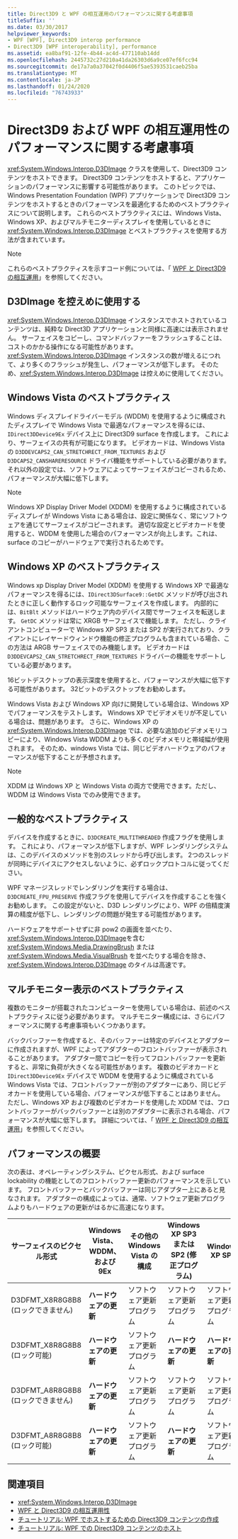 ```yaml
---
title: Direct3D9 と WPF の相互運用のパフォーマンスに関する考慮事項
titleSuffix: ''
ms.date: 03/30/2017
helpviewer_keywords:
- WPF [WPF], Direct3D9 interop performance
- Direct3D9 [WPF interoperability], performance
ms.assetid: ea8baf91-12fe-4b44-ac4d-477110ab14dd
ms.openlocfilehash: 2445732c27d210a41da26303d6a9ce07ef6fcc94
ms.sourcegitcommit: de17a7a0a37042f0d4406f5ae5393531caeb25ba
ms.translationtype: MT
ms.contentlocale: ja-JP
ms.lasthandoff: 01/24/2020
ms.locfileid: "76743933"
---
```

# <a name="performance-considerations-for-direct3d9-and-wpf-interoperability"></a>Direct3D9 および WPF の相互運用性のパフォーマンスに関する考慮事項
<xref:System.Windows.Interop.D3DImage> クラスを使用して、Direct3D9 コンテンツをホストできます。 Direct3D9 コンテンツをホストすると、アプリケーションのパフォーマンスに影響する可能性があります。 このトピックでは、Windows Presentation Foundation (WPF) アプリケーションで Direct3D9 コンテンツをホストするときのパフォーマンスを最適化するためのベストプラクティスについて説明します。 これらのベストプラクティスには、Windows Vista、Windows XP、およびマルチモニターディスプレイを使用しているときに <xref:System.Windows.Interop.D3DImage> とベストプラクティスを使用する方法が含まれています。  
  
> [!NOTE]
> これらのベストプラクティスを示すコード例については、「 [WPF と Direct3D9 の相互運用](wpf-and-direct3d9-interoperation.md)」を参照してください。  
  
## <a name="use-d3dimage-sparingly"></a>D3DImage を控えめに使用する  
 <xref:System.Windows.Interop.D3DImage> インスタンスでホストされているコンテンツは、純粋な Direct3D アプリケーションと同様に高速には表示されません。 サーフェイスをコピーし、コマンドバッファーをフラッシュすることは、コストのかかる操作になる可能性があります。 <xref:System.Windows.Interop.D3DImage> インスタンスの数が増えるにつれて、より多くのフラッシュが発生し、パフォーマンスが低下します。 そのため、<xref:System.Windows.Interop.D3DImage> は控えめに使用してください。  
  
## <a name="best-practices-on-windows-vista"></a>Windows Vista のベストプラクティス  
 Windows ディスプレイドライバーモデル (WDDM) を使用するように構成されたディスプレイで Windows Vista で最適なパフォーマンスを得るには、`IDirect3DDevice9Ex` デバイス上に Direct3D9 surface を作成します。 これにより、サーフェイスの共有が可能になります。 ビデオカードは、Windows Vista の `D3DDEVCAPS2_CAN_STRETCHRECT_FROM_TEXTURES` および `D3DCAPS2_CANSHARERESOURCE` ドライバ機能をサポートしている必要があります。 それ以外の設定では、ソフトウェアによってサーフェイスがコピーされるため、パフォーマンスが大幅に低下します。  
  
> [!NOTE]
> Windows XP Display Driver Model (XDDM) を使用するように構成されているディスプレイが Windows Vista にある場合は、設定に関係なく、常にソフトウェアを通じてサーフェイスがコピーされます。 適切な設定とビデオカードを使用すると、WDDM を使用した場合のパフォーマンスが向上します。これは、surface のコピーがハードウェアで実行されるためです。  
  
## <a name="best-practices-on-windows-xp"></a>Windows XP のベストプラクティス  
 Windows xp Display Driver Model (XDDM) を使用する Windows XP で最適なパフォーマンスを得るには、`IDirect3DSurface9::GetDC` メソッドが呼び出されたときに正しく動作するロック可能なサーフェイスを作成します。 内部的には、`BitBlt` メソッドはハードウェア内のデバイス間でサーフェイスを転送します。 `GetDC` メソッドは常に XRGB サーフェイスで機能します。 ただし、クライアントコンピューターで Windows XP SP3 または SP2 が実行されており、クライアントにレイヤードウィンドウ機能の修正プログラムも含まれている場合、この方法は ARGB サーフェイスでのみ機能します。 ビデオカードは `D3DDEVCAPS2_CAN_STRETCHRECT_FROM_TEXTURES` ドライバーの機能をサポートしている必要があります。  
  
 16ビットデスクトップの表示深度を使用すると、パフォーマンスが大幅に低下する可能性があります。 32ビットのデスクトップをお勧めします。  
  
 Windows Vista および Windows XP 向けに開発している場合は、Windows XP でパフォーマンスをテストします。 Windows XP でビデオメモリが不足している場合は、問題があります。 さらに、Windows XP の <xref:System.Windows.Interop.D3DImage> では、必要な追加のビデオメモリコピーにより、Windows Vista WDDM よりも多くのビデオメモリと帯域幅が使用されます。 そのため、windows Vista では、同じビデオハードウェアのパフォーマンスが低下することが予想されます。  
  
> [!NOTE]
> XDDM は Windows XP と Windows Vista の両方で使用できます。ただし、WDDM は Windows Vista でのみ使用できます。  
  
## <a name="general-best-practices"></a>一般的なベストプラクティス  
 デバイスを作成するときに、`D3DCREATE_MULTITHREADED` 作成フラグを使用します。 これにより、パフォーマンスが低下しますが、WPF レンダリングシステムは、このデバイスのメソッドを別のスレッドから呼び出します。 2つのスレッドが同時にデバイスにアクセスしないように、必ずロックプロトコルに従ってください。  
  
 WPF マネージスレッドでレンダリングを実行する場合は、`D3DCREATE_FPU_PRESERVE` 作成フラグを使用してデバイスを作成することを強くお勧めします。 この設定がないと、D3D レンダリングにより、WPF の倍精度演算の精度が低下し、レンダリングの問題が発生する可能性があります。  
  
 ハードウェアをサポートせずに非 pow2 の画面を並べたり、<xref:System.Windows.Interop.D3DImage>を含む <xref:System.Windows.Media.DrawingBrush> または <xref:System.Windows.Media.VisualBrush> を並べたりする場合を除き、<xref:System.Windows.Interop.D3DImage> のタイルは高速です。  
  
## <a name="best-practices-for-multi-monitor-displays"></a>マルチモニター表示のベストプラクティス  
 複数のモニターが搭載されたコンピューターを使用している場合は、前述のベストプラクティスに従う必要があります。 マルチモニター構成には、さらにパフォーマンスに関する考慮事項もいくつかあります。  
  
 バックバッファーを作成すると、そのバッファーは特定のデバイスとアダプターに作成されますが、WPF によってアダプターのフロントバッファーが表示されることがあります。 アダプター間でコピーを行ってフロントバッファーを更新すると、非常に負荷が大きくなる可能性があります。 複数のビデオカードと `IDirect3DDevice9Ex` デバイスで WDDM を使用するように構成されている Windows Vista では、フロントバッファーが別のアダプターにあり、同じビデオカードを使用している場合、パフォーマンスが低下することはありません。 ただし、Windows XP および複数のビデオカードを使用した XDDM では、フロントバッファーがバックバッファーとは別のアダプターに表示される場合、パフォーマンスが大幅に低下します。 詳細については、「 [WPF と Direct3D9 の相互運用](wpf-and-direct3d9-interoperation.md)」を参照してください。  
  
## <a name="performance-summary"></a>パフォーマンスの概要  
 次の表は、オペレーティングシステム、ピクセル形式、および surface lockability の機能としてのフロントバッファー更新のパフォーマンスを示しています。 フロントバッファーとバックバッファーは同じアダプター上にあると見なされます。 アダプターの構成によっては、通常、ソフトウェア更新プログラムよりもハードウェアの更新がはるかに高速になります。  
  
|サーフェイスのピクセル形式|Windows Vista、WDDM、および9Ex|その他の Windows Vista の構成|Windows XP SP3 または SP2 (修正プログラム)|Windows XP SP2|  
|--------------------------|---------------------------------|----------------------------------------|--------------------------------------|--------------------|  
|D3DFMT_X8R8G8B8 (ロックできません)|**ハードウェアの更新**|ソフトウェア更新プログラム|ソフトウェア更新プログラム|ソフトウェア更新プログラム|  
|D3DFMT_X8R8G8B8 (ロック可能)|**ハードウェアの更新**|ソフトウェア更新プログラム|**ハードウェアの更新**|**ハードウェアの更新**|  
|D3DFMT_A8R8G8B8 (ロックできません)|**ハードウェアの更新**|ソフトウェア更新プログラム|ソフトウェア更新プログラム|ソフトウェア更新プログラム|  
|D3DFMT_A8R8G8B8 (ロック可能)|**ハードウェアの更新**|ソフトウェア更新プログラム|**ハードウェアの更新**|ソフトウェア更新プログラム|  
  
## <a name="see-also"></a>関連項目

- <xref:System.Windows.Interop.D3DImage>
- [WPF と Direct3D9 の相互運用性](wpf-and-direct3d9-interoperation.md)
- [チュートリアル: WPF でホストするための Direct3D9 コンテンツの作成](walkthrough-creating-direct3d9-content-for-hosting-in-wpf.md)
- [チュートリアル: WPF での Direct3D9 コンテンツのホスト](walkthrough-hosting-direct3d9-content-in-wpf.md)
